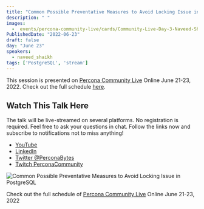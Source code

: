 ```yaml
---
title: "Common Possible Preventative Measures to Avoid Locking Issue in PostgreSQL"
description: " "
images:
  -  events/percona-community-live/cards/Community-Live-Day-3-Naveed-Shaikh.jpg
PublishedDate: "2022-06-23"
draft: false
day: "June 23"
speakers:
  - naveed_shaikh
tags: ['PostgreSQL', 'stream']
---
```



This session is presented on [Percona Community Live](/events/percona-community-live-2022/) Online June 21-23, 2022. Check out the full schedule [here](/events/percona-community-live-2022/).

## Watch This Talk Here

The talk will be live-streamed on several platforms. No registration is required. Feel free to ask your questions in chat. Follow the links now and subscribe to notifications not to miss anything!

* [YouTube](https://www.youtube.com/watch?v=RXexzG_L47A)
* [LinkedIn](https://www.linkedin.com/video/event/urn:li:ugcPost:6940255935252631552/)
* [Twitter @PerconaBytes](https://twitter.com/PerconaBytes)
* [Twitch PerconaCommunity](https://www.twitch.tv/perconacommunity)

![Common Possible Preventative Measures to Avoid Locking Issue in PostgreSQL](events/percona-community-live/cards/Community-Live-Day-3-Naveed-Shaikh.jpg)

Check out the full schedule of [Percona Community Live](/events/percona-community-live-2022/) Online June 21-23, 2022